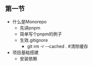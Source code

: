 ## 第一节
- 什么是Monorepo
  - 先讲pnpm
  - 简单写个pnpm的例子
  - 生效.gitignore
    - git rm -r --cached .  #清除缓存
- 项目基础搭建
  - 安装依赖